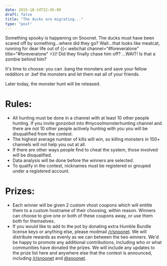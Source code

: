 ```yaml
---
date: 2015-10-24T22:45:00
draft: false
title: "The ducks are migrating..."
type: "post"
---
```


Something spooky is happening on Snoonet. The ducks must have been scared off by something...where did they go? Wait...that looks like meatcat, running for dear life out of {{< webchat channel="#foreveralone" title="#foreveralone" >}}! Did they finally chase him off? ...WAIT! Is that a zombie behind him?

It's time to choose: you can .bang the monsters and save your fellow redditors or .bef the monsters and let them eat all of your friends.

Later today, the monster hunt will be released.
# Rules:
- All hunting must be done in a channel with at least 10 other people hunting. If you invite gonzobot into #mycoolmonsterhunting channel and there are not 10 other people actively hunting with you you will be disqualified from the contest.
- The highest average number of kills will win, so killing monsters in 100+ channels will not help you out at all.
- If there are other ways people find to cheat the system, those involved will be disqualified.
- Data analysis will be done before the winners are selected.
- To qualify in the contest, nicknames must be registered or grouped under a registered account.

# Prizes:
- Each winner will be given 2 custom vhost coupons which will entitle them to a custom hostname of their choosing, within reason. Winners can choose to give one or both of these coupons away, or use them both for themselves.
- If you would like to add to the pot by donating extra Humble Bundle license keys or anything else, please modmail [/r/snoonet](https://www.reddit.com/r/snoonet). We will distribute rewards as evenly as we can between the two winners. We'd be happy to promote any additional contributions, including who or what communities have donated the prizes. We will include any updates to the prize list here and anywhere else that the contest is announced, including [/r/snoonet](https://www.reddit.com/r/snoonet) and [@snoonet](https://twitter.com/Snoonet).
